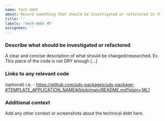 ```yaml
---
name: Tech debt
about: Record something that should be investigated or refactored in the future.
title: ''
labels: 'tech-debt 💳'
assignees: ''
---
```


### Describe what should be investigated or refactored
A clear and concise description of what should be changed/researched. Ex. This piece of the code is not DRY enough [...]

### Links to any relevant code
(optional) i.e. - https://github.com/uds-packages/uds-package-#TEMPLATE_APPLICATION_NAME#/blob/main/README.md?plain=1#L1

### Additional context
Add any other context or screenshots about the technical debt here.
